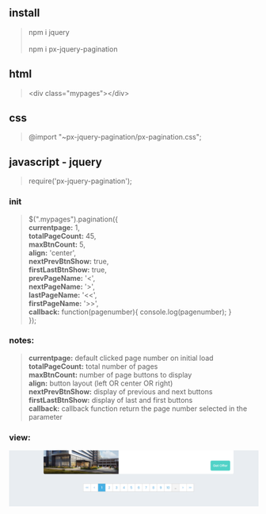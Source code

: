 
## install
> npm i jquery <br><br>
> npm i px-jquery-pagination


## html
> \<div class="mypages"\>\</div\> <br>

## css
> @import "~px-jquery-pagination/px-pagination.css";

## javascript - jquery
> require('px-jquery-pagination');


### init
> $(".mypages").pagination({ <br>
>            **currentpage:** 1,<br>
>            **totalPageCount:** 45,<br>
>            **maxBtnCount:** 5,<br>
>            **align:** 'center',<br> 
>            **nextPrevBtnShow:** true,<br>
>            **firstLastBtnShow:** true,<br>
>            **prevPageName:** '<',<br>
>            **nextPageName:** '>',<br>
>            **lastPageName:** '<<',<br>
>            **firstPageName:** '>>',<br>
>            **callback:** function(pagenumber){ console.log(pagenumber); }<br>
>        });<br>

### notes:
> **currentpage:** default clicked page number on initial load<br>
> **totalPageCount:** total number of pages<br>
> **maxBtnCount:** number of page buttons to display<br>
> **align:** button layout (left OR center OR right)<br>
> **nextPrevBtnShow:** display of previous and next buttons<br>
> **firstLastBtnShow:** display of last and first buttons<br>
> **callback:** callback function return the page number selected in the parameter<br>



### view:
![alt text](https://github.com/PiriAykut/px-jquery-pagination/blob/master/screenshots/Screenshot_1.png)

<br>
<br>
